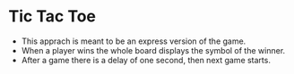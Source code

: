 # Tic Tac Toe

- This apprach is meant to be an express version of the game.
- When a player wins the whole board displays the symbol of the winner.
- After a game there is a delay of one second, then next game starts.